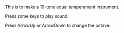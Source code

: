 This is to make a 19-tone equal temperament instrument.

Press some keys to play sound.

Press ArrowUp or ArrowDown to change the octave.
